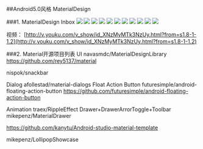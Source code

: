 ##Android5.0风格 MaterialDesign

###1. MaterialDesign Inbox
![](http://note.youdao.com/yws/public/resource/e94c7b2464a26385e7a81f02667208cc/29C8B7679D2A416A85C4DD7F7C176884/74097E9B1A924AC59181D93F3D0FD649)
![](http://note.youdao.com/yws/public/resource/e94c7b2464a26385e7a81f02667208cc/29C8B7679D2A416A85C4DD7F7C176884/A35EC3AC22C047F2BEB5411091348213)
![](http://note.youdao.com/yws/public/resource/e94c7b2464a26385e7a81f02667208cc/29C8B7679D2A416A85C4DD7F7C176884/8B1C455B612C428B9DB4CD0390F1AD22)
![](http://note.youdao.com/yws/public/resource/e94c7b2464a26385e7a81f02667208cc/29C8B7679D2A416A85C4DD7F7C176884/E68AEEA020FA40449305C8A1AACCEFAA)
![](http://note.youdao.com/yws/public/resource/e94c7b2464a26385e7a81f02667208cc/29C8B7679D2A416A85C4DD7F7C176884/5D66CECF448F44E4A54DCE93F053440F)
![](http://note.youdao.com/yws/public/resource/e94c7b2464a26385e7a81f02667208cc/29C8B7679D2A416A85C4DD7F7C176884/86A23312115543A28F25C730969FAA1D)
![](http://note.youdao.com/yws/public/resource/e94c7b2464a26385e7a81f02667208cc/29C8B7679D2A416A85C4DD7F7C176884/B22B270C9F574331AF29B09D37A25CC8)
![](http://note.youdao.com/yws/public/resource/e94c7b2464a26385e7a81f02667208cc/29C8B7679D2A416A85C4DD7F7C176884/68AF838270AA4A5B9B8EF85F4FE6723A)
![](http://note.youdao.com/yws/public/resource/e94c7b2464a26385e7a81f02667208cc/29C8B7679D2A416A85C4DD7F7C176884/F2BA958D80E04A28BCBA6590A19C8D90)
![](http://note.youdao.com/yws/public/resource/e94c7b2464a26385e7a81f02667208cc/29C8B7679D2A416A85C4DD7F7C176884/673CF33CF41A43E1A6694D35D4D3C6EE)
![](http://note.youdao.com/yws/public/resource/e94c7b2464a26385e7a81f02667208cc/29C8B7679D2A416A85C4DD7F7C176884/94185D47B6D948E0B322777F02140BE2)

视频：
[http://v.youku.com/v_show/id_XNzMyMTk3NzUy.html?from=s1.8-1-1.2](http://v.youku.com/v_show/id_XNzMyMTk3NzUy.html?from=s1.8-1-1.2)

###2. Material开源项目列表
UI
navasmdc/MaterialDesignLibrary
https://github.com/rey5137/material

nispok/snackbar

Dialog
afollestad/material-dialogs
Float Action Button
futuresimple/android-floating-action-button
https://github.com/futuresimple/android-floating-action-button

Animation
traex/RippleEffect
Drawer+DrawerArrorToggle+Toolbar
mikepenz/MaterialDrawer

https://github.com/kanytu/Android-studio-material-template

mikepenz/LollipopShowcase

